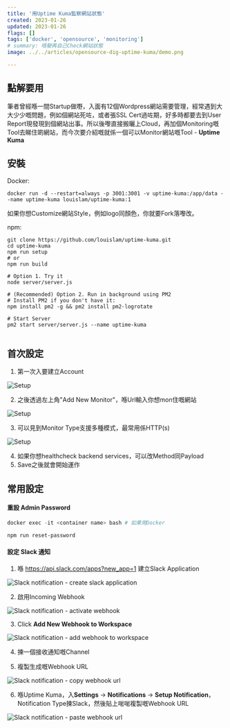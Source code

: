 ```yaml
---
title: '用Uptime Kuma監察網站狀態'
created: 2023-01-26
updated: 2023-01-26
flags: []
tags: ['docker', 'opensource', 'monitoring']
# summary: 唔駛再自己Check網站狀態 
image: ../../articles/opensource-dig-uptime-kuma/demo.png

---
```


<script>
  import GitHub from '$lib/components/extra/github.svelte'
</script>

<GitHub user="louislam" repo="uptime-kuma"/>

## 點解要用
筆者曾經喺一間Startup做嘢，入面有12個Wordpress網站需要管理，經常遇到大大少少嘅問題，例如個網站死咗，或者張SSL Cert過咗期，好多時都要去到User Report現發現到個網站出事。所以後嚟直接搬曬上Cloud，再加個Monitoring嘅Tool去睇住啲網站，而今次要介紹嘅就係一個可以Monitor網站嘅Tool - **Uptime Kuma**

## 安裝

Docker: 
```
docker run -d --restart=always -p 3001:3001 -v uptime-kuma:/app/data --name uptime-kuma louislam/uptime-kuma:1
```

如果你想Customize網站Style，例如logo同顏色，你就要Fork落嚟改。

npm:
```
git clone https://github.com/louislam/uptime-kuma.git
cd uptime-kuma
npm run setup 
# or
npm run build

# Option 1. Try it
node server/server.js

# (Recommended) Option 2. Run in background using PM2
# Install PM2 if you don't have it: 
npm install pm2 -g && pm2 install pm2-logrotate

# Start Server
pm2 start server/server.js --name uptime-kuma


```

## 首次設定

1. 第一次入要建立Account

![Setup](../../articles/opensource-dig-uptime-kuma/setup-0.png)

2. 之後透過左上角"Add New Monitor"，喺Url輸入你想mon住嘅網站

![Setup](../../articles/opensource-dig-uptime-kuma/setup-1.png)

3. 可以見到Monitor Type支援多種模式，最常用係HTTP(s)

![Setup](../../articles/opensource-dig-uptime-kuma/setup-2.png)

4. 如果你想healthcheck backend services，可以改Method同Payload
5. Save之後就會開始運作


## 常用設定

#### 重設 Admin Password

```powershell
docker exec -it <container name> bash # 如果用Docker

npm run reset-password
```

#### 設定 Slack 通知

1. 喺 https://api.slack.com/apps?new_app=1 建立Slack Application

![Slack notification - create slack application](../../articles/opensource-dig-uptime-kuma/slack-noti-0.png)

2. 啟用Incoming Webhook

![Slack notification - activate webhook](../../articles/opensource-dig-uptime-kuma/slack-noti-1.png)

3. Click **Add New Webhook to Workspace**

![Slack notification - add webhook to workspace](../../articles/opensource-dig-uptime-kuma/slack-noti-2.png)

4. 揀一個接收通知嘅Channel


5. 複製生成嘅Webhook URL


![Slack notification - copy webhook url](../../articles/opensource-dig-uptime-kuma/slack-noti-3.png)

6. 喺Uptime Kuma，入**Settings** -> **Notifications** -> **Setup Notification**，Notification Type揀Slack，然後貼上啱啱複製嘅Webhook URL

![Slack notification - paste webhook url](../../articles/opensource-dig-uptime-kuma/slack-noti-4.png)